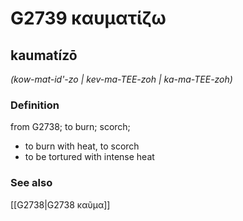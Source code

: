 # G2739 καυματίζω

## kaumatízō

_(kow-mat-id'-zo | kev-ma-TEE-zoh | ka-ma-TEE-zoh)_

### Definition

from G2738; to burn; scorch; 

- to burn with heat, to scorch
- to be tortured with intense heat

### See also

[[G2738|G2738 καῦμα]]
